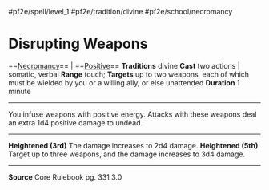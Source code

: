 #pf2e/spell/level_1 #pf2e/tradition/divine #pf2e/school/necromancy 
# Disrupting Weapons
==[Necromancy](../../../Traits/Necromancy.md)== | ==[Positive](../../../Traits/Positive.md)==
**Traditions** divine
**Cast** two actions | somatic, verbal
**Range** touch; **Targets** up to two weapons, each of which must be wielded by you or a willing ally, or else unattended
**Duration** 1 minute

---
You infuse weapons with positive energy. Attacks with these weapons deal an extra 1d4 positive damage to undead.

---
**Heightened (3rd)** The damage increases to 2d4 damage.
**Heightened (5th)** Target up to three weapons, and the damage increases to 3d4 damage.

---
**Source** Core Rulebook pg. 331 3.0